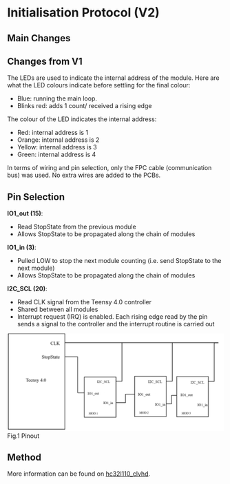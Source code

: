 # Initialisation Protocol (V2)
## Main Changes
## Changes from V1
The LEDs are used to indicate the internal address of the module. Here are what the LED colours indicate before settling for the final colour:
* Blue: running the main loop.
* Blinks red: adds 1 count/ received a rising edge

The colour of the LED indicates the internal address:
* Red: internal address is 1
* Orange: internal address is 2
* Yellow: internal address is 3
* Green: internal address is 4

In terms of wiring and pin selection, only the FPC cable (communication bus) was used. No extra wires are added to the PCBs.

## Pin Selection

**IO1_out (15)**:
* Read StopState from the previous module
* Allows StopState to be propagated along the chain of modules

**IO1_in (3)**:
* Pulled LOW to stop the next module counting (i.e. send StopState to the next module)
* Allows StopState to be propagated along the chain of modules

**I2C_SCL (20)**: 
* Read CLK signal from the Teensy 4.0 controller 
* Shared between all modules
* Interrupt request (IRQ) is enabled. Each rising edge read by the pin sends a signal to the controller and the interrupt routine is carried out

![alt text](pinout2.PNG)
Fig.1 Pinout

## Method
More information can be found on [hc32l110_clvhd](https://github.com/Aightech/hc32l110_clvhd.git).
